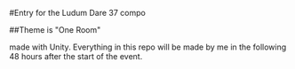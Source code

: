 #Entry for the Ludum Dare 37 compo

##Theme is "One Room"

made with Unity. Everything in this repo will be made by me in the following 48 hours after the start of the event.


